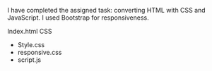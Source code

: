 I have completed the assigned task: converting HTML with CSS and JavaScript. I used Bootstrap for responsiveness.

Index.html
CSS
- Style.css
- responsive.css
- script.js
  
